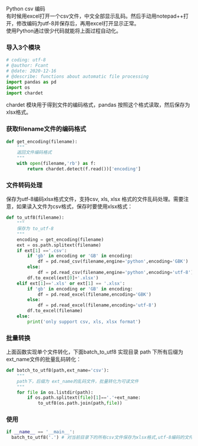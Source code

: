 Python csv 编码 <br />有时候用excel打开一个csv文件，中文全部显示乱码。然后手动用notepad++打开，修改编码为utf-8并保存后，再用excel打开显示正常。<br />使用Python通过很少代码就能将上面过程自动化。
<a name="i8gxv"></a>
### 导入3个模块
```python
# coding: utf-8
# @author: Fcant
# @date: 2020-12-16
# @describe: functions about automatic file processing
import pandas as pd  
import os 
import chardet
```
chardet 模块用于得到文件的编码格式，pandas 按照这个格式读取，然后保存为xlsx格式。
<a name="rpfRB"></a>
### 获取filename文件的编码格式
```python
def get_encoding(filename):
    """
    返回文件编码格式
    """
    with open(filename,'rb') as f:
        return chardet.detect(f.read())['encoding']
```
<a name="8Wn36"></a>
### 文件转码处理
保存为utf-8编码xlsx格式文件，支持csv, xls, xlsx 格式的文件乱码处理。需要注意，如果读入文件为csv格式，保存时要使用xlsx格式：
```python
def to_utf8(filename):
    """
    保存为 to_utf-8
    """
    encoding = get_encoding(filename)
    ext = os.path.splitext(filename)
    if ext[1] =='.csv':
        if 'gb' in encoding or 'GB' in encoding:
            df = pd.read_csv(filename,engine='python',encoding='GBK')
        else:
            df = pd.read_csv(filename,engine='python',encoding='utf-8')
        df.to_excel(ext[0]+'.xlsx')
    elif ext[1]=='.xls' or ext[1] == '.xlsx':
        if 'gb' in encoding or 'GB' in encoding:
            df = pd.read_excel(filename,encoding='GBK')
        else:
            df = pd.read_excel(filename,encoding='utf-8')
        df.to_excel(filename)
    else:
        print('only support csv, xls, xlsx format')
```
<a name="JR1qc"></a>
### 批量转换
上面函数实现单个文件转化，下面batch_to_utf8 实现目录 path 下所有后缀为ext_name文件的批量乱码转化：
```python
def batch_to_utf8(path,ext_name='csv'):
    """
    path下，后缀为 ext_name的乱码文件，批量转化为可读文件
    """
    for file in os.listdir(path):
        if os.path.splitext(file)[1]=='.'+ext_name:
            to_utf8(os.path.join(path,file))
```
<a name="fSQHj"></a>
### 使用
```python
if __name__ == '__main__':
  batch_to_utf8('.') # 对当前目录下的所有csv文件保存为xlsx格式,utf-8编码的文件
```
